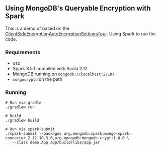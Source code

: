 ## Using MongoDB's Queryable Encryption with Spark

This is a demo of based on the
[ClientSideEncryptionAutoEncryptionSettingsTour](https://github.com/mongodb/mongo-java-driver/blob/master/driver-sync/src/examples/tour/ClientSideEncryptionAutoEncryptionSettingsTour.java). Using Spark to run the code.

### Requirements

  - osx
  - Spark 3.5.1 compiled with Scala 2.12
  - MongoDB running on `mongodb://localhost:27107`
  - `mongocryptd` on the path

### Running

```shell
# Run via gradle
./gradlew run 

# Build
./gradlew build

# Run via spark-submit
./spark-submit --packages org.mongodb.spark:mongo-spark-connector_2.12:10.3.0,org.mongodb:mongodb-crypt:1.8.0 \
   --class demo.App app/build/libs/app.jar 

```

